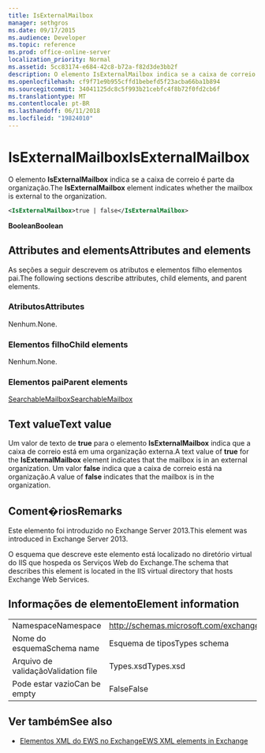```yaml
---
title: IsExternalMailbox
manager: sethgros
ms.date: 09/17/2015
ms.audience: Developer
ms.topic: reference
ms.prod: office-online-server
localization_priority: Normal
ms.assetid: 5cc83174-e684-42c8-b72a-f82d3de3bb2f
description: O elemento IsExternalMailbox indica se a caixa de correio é parte da organização.
ms.openlocfilehash: cf9f71e9b955cffd1bebefd5f23acba66ba1b894
ms.sourcegitcommit: 34041125dc8c5f993b21cebfc4f8b72f0fd2cb6f
ms.translationtype: MT
ms.contentlocale: pt-BR
ms.lasthandoff: 06/11/2018
ms.locfileid: "19824010"
---
```

# <a name="isexternalmailbox"></a><span data-ttu-id="28399-103">IsExternalMailbox</span><span class="sxs-lookup"><span data-stu-id="28399-103">IsExternalMailbox</span></span>

<span data-ttu-id="28399-104">O elemento **IsExternalMailbox** indica se a caixa de correio é parte da organização.</span><span class="sxs-lookup"><span data-stu-id="28399-104">The **IsExternalMailbox** element indicates whether the mailbox is external to the organization.</span></span> 
  
```XML
<IsExternalMailbox>true | false</IsExternalMailbox>
```

 <span data-ttu-id="28399-105">**Boolean**</span><span class="sxs-lookup"><span data-stu-id="28399-105">**Boolean**</span></span>
## <a name="attributes-and-elements"></a><span data-ttu-id="28399-106">Attributes and elements</span><span class="sxs-lookup"><span data-stu-id="28399-106">Attributes and elements</span></span>

<span data-ttu-id="28399-107">As seções a seguir descrevem os atributos e elementos filho elementos pai.</span><span class="sxs-lookup"><span data-stu-id="28399-107">The following sections describe attributes, child elements, and parent elements.</span></span>
  
### <a name="attributes"></a><span data-ttu-id="28399-108">Atributos</span><span class="sxs-lookup"><span data-stu-id="28399-108">Attributes</span></span>

<span data-ttu-id="28399-109">Nenhum.</span><span class="sxs-lookup"><span data-stu-id="28399-109">None.</span></span>
  
### <a name="child-elements"></a><span data-ttu-id="28399-110">Elementos filho</span><span class="sxs-lookup"><span data-stu-id="28399-110">Child elements</span></span>

<span data-ttu-id="28399-111">Nenhum.</span><span class="sxs-lookup"><span data-stu-id="28399-111">None.</span></span>
  
### <a name="parent-elements"></a><span data-ttu-id="28399-112">Elementos pai</span><span class="sxs-lookup"><span data-stu-id="28399-112">Parent elements</span></span>

[<span data-ttu-id="28399-113">SearchableMailbox</span><span class="sxs-lookup"><span data-stu-id="28399-113">SearchableMailbox</span></span>](searchablemailbox.md)
  
## <a name="text-value"></a><span data-ttu-id="28399-114">Text value</span><span class="sxs-lookup"><span data-stu-id="28399-114">Text value</span></span>

<span data-ttu-id="28399-115">Um valor de texto de **true** para o elemento **IsExternalMailbox** indica que a caixa de correio está em uma organização externa.</span><span class="sxs-lookup"><span data-stu-id="28399-115">A text value of **true** for the **IsExternalMailbox** element indicates that the mailbox is in an external organization.</span></span> <span data-ttu-id="28399-116">Um valor **false** indica que a caixa de correio está na organização.</span><span class="sxs-lookup"><span data-stu-id="28399-116">A value of **false** indicates that the mailbox is in the organization.</span></span> 
  
## <a name="remarks"></a><span data-ttu-id="28399-117">Coment�rios</span><span class="sxs-lookup"><span data-stu-id="28399-117">Remarks</span></span>

<span data-ttu-id="28399-118">Este elemento foi introduzido no Exchange Server 2013.</span><span class="sxs-lookup"><span data-stu-id="28399-118">This element was introduced in Exchange Server 2013.</span></span>
  
<span data-ttu-id="28399-119">O esquema que descreve este elemento está localizado no diretório virtual do IIS que hospeda os Serviços Web do Exchange.</span><span class="sxs-lookup"><span data-stu-id="28399-119">The schema that describes this element is located in the IIS virtual directory that hosts Exchange Web Services.</span></span>
  
## <a name="element-information"></a><span data-ttu-id="28399-120">Informações de elemento</span><span class="sxs-lookup"><span data-stu-id="28399-120">Element information</span></span>

|||
|:-----|:-----|
|<span data-ttu-id="28399-121">Namespace</span><span class="sxs-lookup"><span data-stu-id="28399-121">Namespace</span></span>  <br/> |http://schemas.microsoft.com/exchange/services/2006/types  <br/> |
|<span data-ttu-id="28399-122">Nome do esquema</span><span class="sxs-lookup"><span data-stu-id="28399-122">Schema name</span></span>  <br/> |<span data-ttu-id="28399-123">Esquema de tipos</span><span class="sxs-lookup"><span data-stu-id="28399-123">Types schema</span></span>  <br/> |
|<span data-ttu-id="28399-124">Arquivo de validação</span><span class="sxs-lookup"><span data-stu-id="28399-124">Validation file</span></span>  <br/> |<span data-ttu-id="28399-125">Types.xsd</span><span class="sxs-lookup"><span data-stu-id="28399-125">Types.xsd</span></span>  <br/> |
|<span data-ttu-id="28399-126">Pode estar vazio</span><span class="sxs-lookup"><span data-stu-id="28399-126">Can be empty</span></span>  <br/> |<span data-ttu-id="28399-127">False</span><span class="sxs-lookup"><span data-stu-id="28399-127">False</span></span>  <br/> |
   
## <a name="see-also"></a><span data-ttu-id="28399-128">Ver também</span><span class="sxs-lookup"><span data-stu-id="28399-128">See also</span></span>



- [<span data-ttu-id="28399-129">Elementos XML do EWS no Exchange</span><span class="sxs-lookup"><span data-stu-id="28399-129">EWS XML elements in Exchange</span></span>](ews-xml-elements-in-exchange.md)

